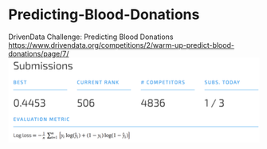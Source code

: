# Predicting-Blood-Donations
DrivenData Challenge: Predicting Blood Donations
https://www.drivendata.org/competitions/2/warm-up-predict-blood-donations/page/7/
![](Screen%20Shot%202018-09-17%20at%2012.22.21%20PM.png)
